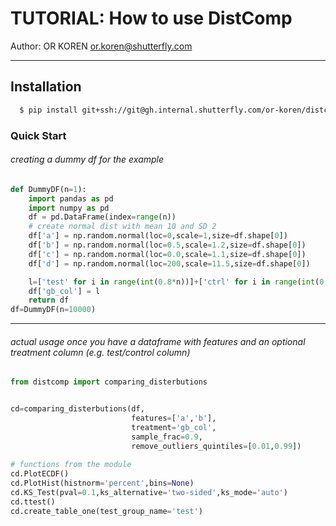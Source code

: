 # TUTORIAL: How to use DistComp

Author:  OR KOREN <or.koren@shutterfly.com>

---

## Installation

```bash
  $ pip install git+ssh://git@gh.internal.shutterfly.com/or-koren/distcomp.git
```

### Quick Start

###### creating a dummy df for the example
```python
def DummyDF(n=1):
    import pandas as pd 
    import numpy as pd
    df = pd.DataFrame(index=range(n))
    # create normal dist with mean 10 and SD 2 
    df['a'] = np.random.normal(loc=0,scale=1,size=df.shape[0])
    df['b'] = np.random.normal(loc=0.5,scale=1.2,size=df.shape[0])
    df['c'] = np.random.normal(loc=0.0,scale=1.1,size=df.shape[0])
    df['d'] = np.random.normal(loc=200,scale=11.5,size=df.shape[0])    

    l=['test' for i in range(int(0.8*n))]+['ctrl' for i in range(int(0.2*n))]
    df['gb_col'] = l
    return df
df=DummyDF(n=10000)
```    
---
###### actual usage once you have a dataframe with features and an optional treatment column (e.g. test/control column)

```python
from distcomp import comparing_disterbutions


cd=comparing_disterbutions(df,
                           features=['a','b'],
                           treatment='gb_col',
                           sample_frac=0.9,
                           remove_outliers_quintiles=[0.01,0.99])
                           
# functions from the module 
cd.PlotECDF()     
cd.PlotHist(histnorm='percent',bins=None)
cd.KS_Test(pval=0.1,ks_alternative='two-sided',ks_mode='auto')
cd.ttest()
cd.create_table_one(test_group_name='test')
```
